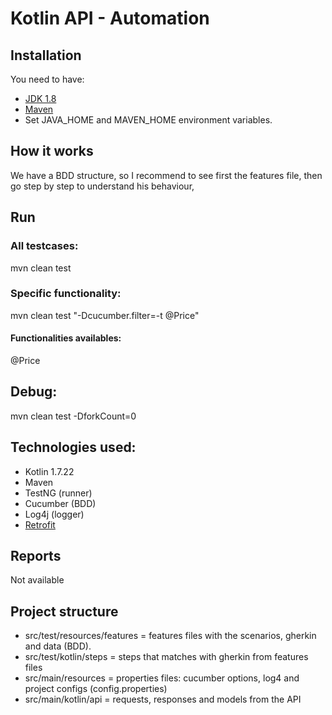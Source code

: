 # Kotlin API - Automation

## Installation
You need to have:
* [JDK 1.8](https://www.oracle.com/ar/java/technologies/javase/javase-jdk8-downloads.html)
* [Maven](https://maven.apache.org/download.cgi)
* Set JAVA_HOME and MAVEN_HOME environment variables.

## How it works
We have a BDD structure, so I recommend to see first the features file, then go step by step to understand his behaviour,

## Run
### All testcases:
mvn clean test

### Specific functionality:
mvn clean test "-Dcucumber.filter=-t @Price"

#### Functionalities availables:
@Price

## Debug:
mvn clean test -DforkCount=0

## Technologies used:
* Kotlin 1.7.22
* Maven
* TestNG (runner)
* Cucumber (BDD)
* Log4j (logger)
* [Retrofit](https://square.github.io/retrofit)

## Reports
Not available

## Project structure
* src/test/resources/features = features files with the scenarios, gherkin and data (BDD).
* src/test/kotlin/steps = steps that matches with gherkin from features files
* src/main/resources = properties files: cucumber options, log4 and project configs (config.properties)
* src/main/kotlin/api = requests, responses and models from the API